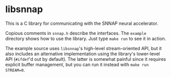 libsnnap
========

This is a C library for communicating with the SNNAP neural accelerator.

Copious comments in `snnap.h` describe the interfaces. The `example` directory shows how to use the library. Just type `make run` to see it in action.

The example source uses `libsnnap`'s high-level stream-oriented API, but it also includes an alternative implementation using the library's lower-level API (`#ifdef`'d out by default). The latter is somewhat painful since it requires explicit buffer management, but you can run it instead with `make run STREAM=0`.
